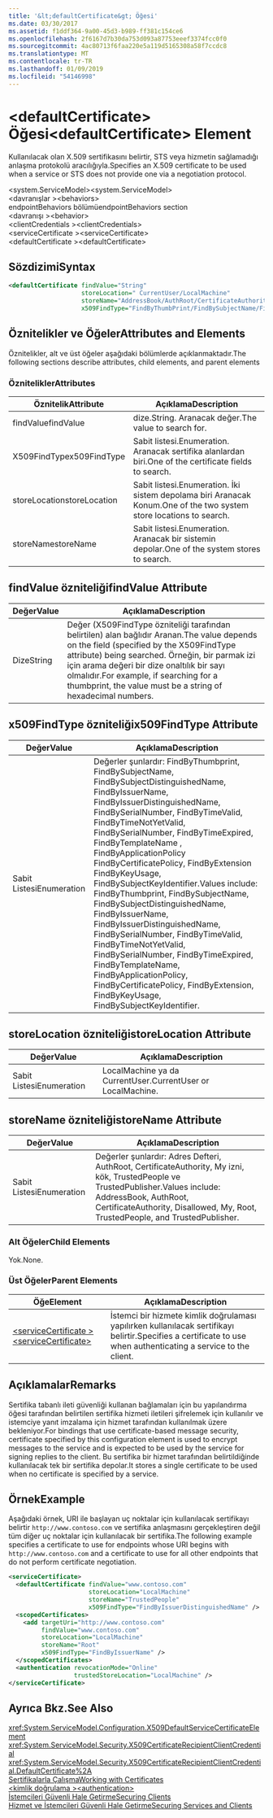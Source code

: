 ```yaml
---
title: '&lt;defaultCertificate&gt; Öğesi'
ms.date: 03/30/2017
ms.assetid: f1ddf364-9a00-45d3-b989-ff381c154ce6
ms.openlocfilehash: 2f6167d7b30da753d093a87753eeef3374fcc0f0
ms.sourcegitcommit: 4ac80713f6faa220e5a119d5165308a58f7ccdc8
ms.translationtype: MT
ms.contentlocale: tr-TR
ms.lasthandoff: 01/09/2019
ms.locfileid: "54146998"
---
```

# <a name="ltdefaultcertificategt-element"></a><span data-ttu-id="38d4e-102">&lt;defaultCertificate&gt; Öğesi</span><span class="sxs-lookup"><span data-stu-id="38d4e-102">&lt;defaultCertificate&gt; Element</span></span>
<span data-ttu-id="38d4e-103">Kullanılacak olan X.509 sertifikasını belirtir, STS veya hizmetin sağlamadığı anlaşma protokolü aracılığıyla.</span><span class="sxs-lookup"><span data-stu-id="38d4e-103">Specifies an X.509 certificate to be used when a service or STS does not provide one via a negotiation protocol.</span></span>  
  
 <span data-ttu-id="38d4e-104">\<system.ServiceModel></span><span class="sxs-lookup"><span data-stu-id="38d4e-104">\<system.ServiceModel></span></span>  
<span data-ttu-id="38d4e-105">\<davranışlar ></span><span class="sxs-lookup"><span data-stu-id="38d4e-105">\<behaviors></span></span>  
<span data-ttu-id="38d4e-106">endpointBehaviors bölümü</span><span class="sxs-lookup"><span data-stu-id="38d4e-106">endpointBehaviors section</span></span>  
<span data-ttu-id="38d4e-107">\<davranışı ></span><span class="sxs-lookup"><span data-stu-id="38d4e-107">\<behavior></span></span>  
<span data-ttu-id="38d4e-108">\<clientCredentials ></span><span class="sxs-lookup"><span data-stu-id="38d4e-108">\<clientCredentials></span></span>  
<span data-ttu-id="38d4e-109">\<serviceCertificate ></span><span class="sxs-lookup"><span data-stu-id="38d4e-109">\<serviceCertificate></span></span>  
<span data-ttu-id="38d4e-110">\<defaultCertificate ></span><span class="sxs-lookup"><span data-stu-id="38d4e-110">\<defaultCertificate></span></span>  
  
## <a name="syntax"></a><span data-ttu-id="38d4e-111">Sözdizimi</span><span class="sxs-lookup"><span data-stu-id="38d4e-111">Syntax</span></span>  
  
```xml  
<defaultCertificate findValue="String"
                    storeLocation=" CurrentUser/LocalMachine"
                    storeName="AddressBook/AuthRoot/CertificateAuthority/Disallowed/My/Root/TrustedPeople/TrustedPublisher"
                    x509FindType="FindByThumbPrint/FindBySubjectName/FindBySubjectDistinguishedName/FindByIssuerName/FindByIssuerDistinguishedName/FindBySerialiNumber/FindByTimeValid/FindByTimeNotYetValid/FindByTimeExpired/FindByTemplateName/FindByApplicationPolicy/FindByCertificatePolicy/FindByExtension/FindByKeyUsage/FindBySubjectKeyIdentifier" />
```  
  
## <a name="attributes-and-elements"></a><span data-ttu-id="38d4e-112">Öznitelikler ve Öğeler</span><span class="sxs-lookup"><span data-stu-id="38d4e-112">Attributes and Elements</span></span>  
 <span data-ttu-id="38d4e-113">Öznitelikler, alt ve üst öğeler aşağıdaki bölümlerde açıklanmaktadır.</span><span class="sxs-lookup"><span data-stu-id="38d4e-113">The following sections describe attributes, child elements, and parent elements</span></span>  
  
### <a name="attributes"></a><span data-ttu-id="38d4e-114">Öznitelikler</span><span class="sxs-lookup"><span data-stu-id="38d4e-114">Attributes</span></span>  
  
|<span data-ttu-id="38d4e-115">Öznitelik</span><span class="sxs-lookup"><span data-stu-id="38d4e-115">Attribute</span></span>|<span data-ttu-id="38d4e-116">Açıklama</span><span class="sxs-lookup"><span data-stu-id="38d4e-116">Description</span></span>|  
|---------------|-----------------|  
|<span data-ttu-id="38d4e-117">findValue</span><span class="sxs-lookup"><span data-stu-id="38d4e-117">findValue</span></span>|<span data-ttu-id="38d4e-118">dize.</span><span class="sxs-lookup"><span data-stu-id="38d4e-118">String.</span></span> <span data-ttu-id="38d4e-119">Aranacak değer.</span><span class="sxs-lookup"><span data-stu-id="38d4e-119">The value to search for.</span></span>|  
|<span data-ttu-id="38d4e-120">X509FindType</span><span class="sxs-lookup"><span data-stu-id="38d4e-120">x509FindType</span></span>|<span data-ttu-id="38d4e-121">Sabit listesi.</span><span class="sxs-lookup"><span data-stu-id="38d4e-121">Enumeration.</span></span> <span data-ttu-id="38d4e-122">Aranacak sertifika alanlardan biri.</span><span class="sxs-lookup"><span data-stu-id="38d4e-122">One of the certificate fields to search.</span></span>|  
|<span data-ttu-id="38d4e-123">storeLocation</span><span class="sxs-lookup"><span data-stu-id="38d4e-123">storeLocation</span></span>|<span data-ttu-id="38d4e-124">Sabit listesi.</span><span class="sxs-lookup"><span data-stu-id="38d4e-124">Enumeration.</span></span> <span data-ttu-id="38d4e-125">İki sistem depolama biri Aranacak Konum.</span><span class="sxs-lookup"><span data-stu-id="38d4e-125">One of the two system store locations to search.</span></span>|  
|<span data-ttu-id="38d4e-126">storeName</span><span class="sxs-lookup"><span data-stu-id="38d4e-126">storeName</span></span>|<span data-ttu-id="38d4e-127">Sabit listesi.</span><span class="sxs-lookup"><span data-stu-id="38d4e-127">Enumeration.</span></span> <span data-ttu-id="38d4e-128">Aranacak bir sistemin depolar.</span><span class="sxs-lookup"><span data-stu-id="38d4e-128">One of the system stores to search.</span></span>|  
  
## <a name="findvalue-attribute"></a><span data-ttu-id="38d4e-129">findValue özniteliği</span><span class="sxs-lookup"><span data-stu-id="38d4e-129">findValue Attribute</span></span>  
  
|<span data-ttu-id="38d4e-130">Değer</span><span class="sxs-lookup"><span data-stu-id="38d4e-130">Value</span></span>|<span data-ttu-id="38d4e-131">Açıklama</span><span class="sxs-lookup"><span data-stu-id="38d4e-131">Description</span></span>|  
|-----------|-----------------|  
|<span data-ttu-id="38d4e-132">Dize</span><span class="sxs-lookup"><span data-stu-id="38d4e-132">String</span></span>|<span data-ttu-id="38d4e-133">Değer (X509FindType özniteliği tarafından belirtilen) alan bağlıdır Aranan.</span><span class="sxs-lookup"><span data-stu-id="38d4e-133">The value depends on the field (specified by the X509FindType attribute) being searched.</span></span> <span data-ttu-id="38d4e-134">Örneğin, bir parmak izi için arama değeri bir dize onaltılık bir sayı olmalıdır.</span><span class="sxs-lookup"><span data-stu-id="38d4e-134">For example, if searching for a thumbprint, the value must be a string of hexadecimal numbers.</span></span>|  
  
## <a name="x509findtype-attribute"></a><span data-ttu-id="38d4e-135">x509FindType özniteliği</span><span class="sxs-lookup"><span data-stu-id="38d4e-135">x509FindType Attribute</span></span>  
  
|<span data-ttu-id="38d4e-136">Değer</span><span class="sxs-lookup"><span data-stu-id="38d4e-136">Value</span></span>|<span data-ttu-id="38d4e-137">Açıklama</span><span class="sxs-lookup"><span data-stu-id="38d4e-137">Description</span></span>|  
|-----------|-----------------|  
|<span data-ttu-id="38d4e-138">Sabit Listesi</span><span class="sxs-lookup"><span data-stu-id="38d4e-138">Enumeration</span></span>|<span data-ttu-id="38d4e-139">Değerler şunlardır: FindByThumbprint, FindBySubjectName, FindBySubjectDistinguishedName, FindByIssuerName, FindByIssuerDistinguishedName, FindBySerialNumber, FindByTimeValid, FindByTimeNotYetValid, FindBySerialNumber, FindByTimeExpired, FindByTemplateName , FindByApplicationPolicy FindByCertificatePolicy, FindByExtension FindByKeyUsage, FindBySubjectKeyIdentifier.</span><span class="sxs-lookup"><span data-stu-id="38d4e-139">Values include: FindByThumbprint, FindBySubjectName, FindBySubjectDistinguishedName, FindByIssuerName, FindByIssuerDistinguishedName, FindBySerialNumber, FindByTimeValid, FindByTimeNotYetValid, FindBySerialNumber, FindByTimeExpired, FindByTemplateName, FindByApplicationPolicy, FindByCertificatePolicy, FindByExtension, FindByKeyUsage, FindBySubjectKeyIdentifier.</span></span>|  
  
## <a name="storelocation-attribute"></a><span data-ttu-id="38d4e-140">storeLocation özniteliği</span><span class="sxs-lookup"><span data-stu-id="38d4e-140">storeLocation Attribute</span></span>  
  
|<span data-ttu-id="38d4e-141">Değer</span><span class="sxs-lookup"><span data-stu-id="38d4e-141">Value</span></span>|<span data-ttu-id="38d4e-142">Açıklama</span><span class="sxs-lookup"><span data-stu-id="38d4e-142">Description</span></span>|  
|-----------|-----------------|  
|<span data-ttu-id="38d4e-143">Sabit Listesi</span><span class="sxs-lookup"><span data-stu-id="38d4e-143">Enumeration</span></span>|<span data-ttu-id="38d4e-144">LocalMachine ya da CurrentUser.</span><span class="sxs-lookup"><span data-stu-id="38d4e-144">CurrentUser or LocalMachine.</span></span>|  
  
## <a name="storename-attribute"></a><span data-ttu-id="38d4e-145">storeName özniteliği</span><span class="sxs-lookup"><span data-stu-id="38d4e-145">storeName Attribute</span></span>  
  
|<span data-ttu-id="38d4e-146">Değer</span><span class="sxs-lookup"><span data-stu-id="38d4e-146">Value</span></span>|<span data-ttu-id="38d4e-147">Açıklama</span><span class="sxs-lookup"><span data-stu-id="38d4e-147">Description</span></span>|  
|-----------|-----------------|  
|<span data-ttu-id="38d4e-148">Sabit Listesi</span><span class="sxs-lookup"><span data-stu-id="38d4e-148">Enumeration</span></span>|<span data-ttu-id="38d4e-149">Değerler şunlardır: Adres Defteri, AuthRoot, CertificateAuthority, My izni, kök, TrustedPeople ve TrustedPublisher.</span><span class="sxs-lookup"><span data-stu-id="38d4e-149">Values include: AddressBook, AuthRoot, CertificateAuthority, Disallowed, My, Root, TrustedPeople, and TrustedPublisher.</span></span>|  
  
### <a name="child-elements"></a><span data-ttu-id="38d4e-150">Alt Öğeler</span><span class="sxs-lookup"><span data-stu-id="38d4e-150">Child Elements</span></span>  
 <span data-ttu-id="38d4e-151">Yok.</span><span class="sxs-lookup"><span data-stu-id="38d4e-151">None.</span></span>  
  
### <a name="parent-elements"></a><span data-ttu-id="38d4e-152">Üst Öğeler</span><span class="sxs-lookup"><span data-stu-id="38d4e-152">Parent Elements</span></span>  
  
|<span data-ttu-id="38d4e-153">Öğe</span><span class="sxs-lookup"><span data-stu-id="38d4e-153">Element</span></span>|<span data-ttu-id="38d4e-154">Açıklama</span><span class="sxs-lookup"><span data-stu-id="38d4e-154">Description</span></span>|  
|-------------|-----------------|  
|[<span data-ttu-id="38d4e-155">\<serviceCertificate ></span><span class="sxs-lookup"><span data-stu-id="38d4e-155">\<serviceCertificate></span></span>](../../../../../docs/framework/configure-apps/file-schema/wcf/servicecertificate-of-clientcredentials-element.md)|<span data-ttu-id="38d4e-156">İstemci bir hizmete kimlik doğrulaması yapılırken kullanılacak sertifikayı belirtir.</span><span class="sxs-lookup"><span data-stu-id="38d4e-156">Specifies a certificate to use when authenticating a service to the client.</span></span>|  
  
## <a name="remarks"></a><span data-ttu-id="38d4e-157">Açıklamalar</span><span class="sxs-lookup"><span data-stu-id="38d4e-157">Remarks</span></span>  
 <span data-ttu-id="38d4e-158">Sertifika tabanlı ileti güvenliği kullanan bağlamaları için bu yapılandırma öğesi tarafından belirtilen sertifika hizmeti iletileri şifrelemek için kullanılır ve istemciye yanıt imzalama için hizmet tarafından kullanılmak üzere bekleniyor.</span><span class="sxs-lookup"><span data-stu-id="38d4e-158">For bindings that use certificate-based message security, certificate specified by this configuration element is used to encrypt messages to the service and is expected to be used by the service for signing replies to the client.</span></span> <span data-ttu-id="38d4e-159">Bu sertifika bir hizmet tarafından belirtildiğinde kullanılacak tek bir sertifika depolar.</span><span class="sxs-lookup"><span data-stu-id="38d4e-159">It stores a single certificate to be used when no certificate is specified by a service.</span></span>  
  
## <a name="example"></a><span data-ttu-id="38d4e-160">Örnek</span><span class="sxs-lookup"><span data-stu-id="38d4e-160">Example</span></span>  
 <span data-ttu-id="38d4e-161">Aşağıdaki örnek, URI ile başlayan uç noktalar için kullanılacak sertifikayı belirtir `http://www.contoso.com` ve sertifika anlaşmasını gerçekleştiren değil tüm diğer uç noktalar için kullanılacak bir sertifika.</span><span class="sxs-lookup"><span data-stu-id="38d4e-161">The following example specifies a certificate to use for endpoints whose URI begins with `http://www.contoso.com` and a certificate to use for all other endpoints that do not perform certificate negotiation.</span></span>  
  
```xml  
<serviceCertificate>
  <defaultCertificate findValue="www.contoso.com"
                      storeLocation="LocalMachine"
                      storeName="TrustedPeople"
                      x509FindType="FindByIssuerDistinguishedName" />
  <scopedCertificates>
    <add targetUri="http://www.contoso.com"
         findValue="www.contoso.com"
         storeLocation="LocalMachine"
         storeName="Root"
         x509FindType="FindByIssuerName" />
  </scopedCertificates>
  <authentication revocationMode="Online"
                  trustedStoreLocation="LocalMachine" />
</serviceCertificate>
```  
  
## <a name="see-also"></a><span data-ttu-id="38d4e-162">Ayrıca Bkz.</span><span class="sxs-lookup"><span data-stu-id="38d4e-162">See Also</span></span>  
 <xref:System.ServiceModel.Configuration.X509DefaultServiceCertificateElement>  
 <xref:System.ServiceModel.Security.X509CertificateRecipientClientCredential>  
 <xref:System.ServiceModel.Security.X509CertificateRecipientClientCredential.DefaultCertificate%2A>  
 [<span data-ttu-id="38d4e-163">Sertifikalarla Çalışma</span><span class="sxs-lookup"><span data-stu-id="38d4e-163">Working with Certificates</span></span>](../../../../../docs/framework/wcf/feature-details/working-with-certificates.md)  
 [<span data-ttu-id="38d4e-164">\<kimlik doğrulama ></span><span class="sxs-lookup"><span data-stu-id="38d4e-164">\<authentication></span></span>](../../../../../docs/framework/configure-apps/file-schema/wcf/authentication-of-clientcertificate-element.md)  
 [<span data-ttu-id="38d4e-165">İstemcileri Güvenli Hale Getirme</span><span class="sxs-lookup"><span data-stu-id="38d4e-165">Securing Clients</span></span>](../../../../../docs/framework/wcf/securing-clients.md)  
 [<span data-ttu-id="38d4e-166">Hizmet ve İstemcileri Güvenli Hale Getirme</span><span class="sxs-lookup"><span data-stu-id="38d4e-166">Securing Services and Clients</span></span>](../../../../../docs/framework/wcf/feature-details/securing-services-and-clients.md)
